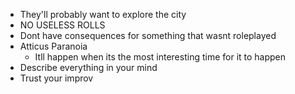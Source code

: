 - They'll probably want to explore the city
 - NO USELESS ROLLS
 - Dont have consequences for something that wasnt roleplayed
 - Atticus Paranoia
	 - Itll happen when its the most interesting time for it to happen
- Describe everything in your mind
- Trust your improv
